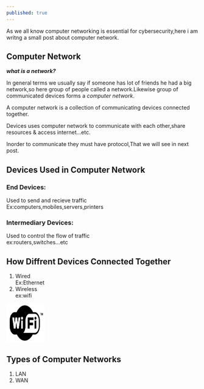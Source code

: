 ```yaml
---
published: true
---
```

As we all know computer networking is essential for cybersecurity,here i am writng a small post about computer network.


## Computer Network

<strong><i>what is a network?</i> </strong> <br>

In general terms we usually say if someone has lot of friends he had a big network,so here group of people called a network.Likewise
group of communicated devices forms a <i>computer network</i>.


A computer network is a collection of communicating devices connected together.<br>

Devices uses computer network to communicate with each other,share resources & access internet...etc.<br>

Inorder to  communicate they must have protocol,That we will see in next post.
<!--
lan with switch image
lan with router
-->
## Devices Used in Computer Network
### End Devices:
Used to send and recieve traffic <br>
Ex:computers,mobiles,servers,printers<br>

### Intermediary Devices:
Used to control the flow of traffic <br>
ex:routers,switches...etc<br>

## How Diffrent Devices Connected Together

1. Wired <br>
Ex:Ethernet<br>
2. Wireless <br>
ex:wifi<br>
<img src="/images/WiFi_Logo.svg.png" width="100" height="100" >

## Types of Computer Networks<br>

1. LAN
2. WAN

<!--
pics to be attached
basic cn between 2 computers
lan
lan with internet connection
-->
<!--
## Old post

![network](/images/IMG_20230403_183931.jpg)

Set of devices are connected together by help of intermediary device like router/switch  forms a computer network,for example take your home network,if you have router in your home you could connect a desktop using wired connection and bunch of mobiles are access internet via wifi,it is nothing but computer network,Here the device which makes the connection possible is router.
computer network can be wired or wireless or combination of both.
## Why Computer network?
computer network is used for giving print job to a printer,sending mail,watching youtube video,storage services,instant messaging,file sharing,sharing internet connection,access internet….etc.

Thats it for now,Expect more articles related to computer networks in future.
-->

